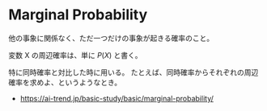 # Marginal Probability

他の事象に関係なく、ただ一つだけの事象が起きる確率のこと。

変数 X の周辺確率は、単に $P(X)$ と書く。

特に同時確率と対比した時に用いる。
たとえば、同時確率からそれぞれの周辺確率を求めよ、というようなとき。

- https://ai-trend.jp/basic-study/basic/marginal-probability/

